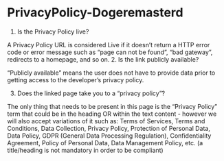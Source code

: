 # PrivacyPolicy-Dogeremasterd
1. Is the Privacy Policy live?

A Privacy Policy URL is considered Live if it doesn’t return a HTTP error code or error message such as “page can not be found”, “bad gateway”, redirects to a homepage, and so on.
2. Is the link publicly available?

“Publicly available” means the user does not have to provide data prior to getting access to the developer’s privacy policy.

3. Does the linked page take you to a “privacy policy”?

The only thing that needs to be present in this page is the “Privacy Policy” term that could be in the heading OR within the text content - however we will also accept variations of it such as: Terms of Services, Terms and Conditions, Data Collection, Privacy Policy, Protection of Personal Data, Data Policy, GDPR (General Data Processing Regulation), Confidentiality Agreement, Policy of Personal Data, Data Management Policy, etc. (a title/heading is not mandatory in order to be compliant)
